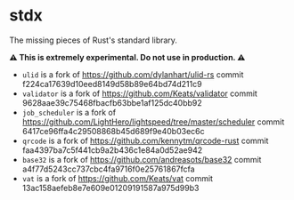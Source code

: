 # stdx

The missing pieces of Rust's standard library.

**⚠️ This is extremely experimental. Do not use in production. ⚠️**

* `ulid` is a fork of https://github.com/dylanhart/ulid-rs commit f224ca17639d10eed8149d58b89e64bd74d211c9
* `validator` is a fork of https://github.com/Keats/validator commit 9628aae39c75468fbacfb63bbe1af125dc40bb92
* `job_scheduler` is a fork of https://github.com/LightHero/lightspeed/tree/master/scheduler commit 6417ce96ffa4c29508868b45d689f9e40b03ec6c
* `qrcode` is a fork of https://github.com/kennytm/qrcode-rust commit faa4397ba7c5f441cb9a2b436c1e84a0d52ae942
* `base32` is a fork of https://github.com/andreasots/base32 commit a4f77d5243cc737cbc4fa9716f0e25761867fcfa
* `vat` is a fork of https://github.com/Keats/vat commit 13ac158aefeb8e7e609e01209191587a975d99b3
